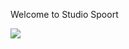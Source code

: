 Welcome to Studio Spoort

<picture>
  <source srcset="/logo-white.svg" media="(prefers-color-scheme: dark)">
  <img src="/logo.svg">
</picture>